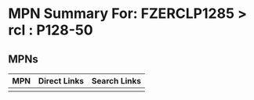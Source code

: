 



# MPN Summary For: FZERCLP1285 > rcl : P128-50

## MPNs
  

|MPN|Direct Links|Search Links|
| :--- | :--- | :--- |
||||
